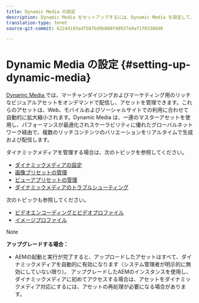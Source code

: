 ```yaml
---
title: Dynamic Media の設定
description: Dynamic Media をセットアップするには、Dynamic Media を設定して、画像やビューアのプリセットを管理する必要があります
translation-type: tm+mt
source-git-commit: 6224d193adfb87bd9b080f48937e0af1f03386d6

---
```



# Dynamic Media の設定 {#setting-up-dynamic-media}

[Dynamic Media ](https://www.adobe.com/solutions/web-experience-management/dynamic-media.html)では、マーチャンダイジングおよびマーケティング用のリッチなビジュアルアセットをオンデマンドで配信し、アセットを管理できます。これらのアセットは、Web、モバイルおよびソーシャルサイトでの利用に合わせて自動的に拡大縮小されます。Dynamic Media は、一連のマスターアセットを使用し、パフォーマンスが最適化されスケーラビリティに優れたグローバルネットワーク経由で、複数のリッチコンテンツのバリエーションをリアルタイムで生成および配信します。

<!-- OBSOLETE UNTIL THE INTEGRATING SCENE7 TOPIC GETS A MAJOR UPDATE

>[!NOTE]
>
>This documentation describes Dynamic Media capabilites, which are integrated directly into AEM. If you are using Dynamic Media Classic (previously called Scene7) integrated into AEM, see [Dynamic Media Classic integration documentation](/help/sites-cloud/administering/integrating-scene7.md).
>
>See [Dual Use Scenario](/help/sites-cloud/administering/integrating-scene7.md#dual-use-scenario) for times when you may want to use AEM integrated with Dynamic Media Classic along with Dynamic Media.

-->

ダイナミックメディアを管理する場合は、次のトピックを参照してください。

* [ダイナミックメディアの設定](config-dm.md)
* [画像プリセットの管理](managing-image-presets.md)
* [ビューアプリセットの管理](managing-viewer-presets.md)
* [ダイナミックメディアのトラブルシューティング](troubleshoot-dm.md)

次のトピックも参照してください。

* [ビデオエンコーディングとビデオプロファイル](video-profiles.md)
* [イメージプロファイル](image-profiles.md)

>[!NOTE]
>
>**アップグレードする場合：**
>
>* AEMの起動と実行が完了すると、アップロードしたアセットはすべて、ダイナミックメディアを自動的に有効になります（システム管理者が明示的に無効にしていない限り）。 アップグレードしたAEMのインスタンスを使用し、ダイナミックメディアに初めてアクセスする場合は、アセットをダイナミックメディア対応にするには、アセットの再処理が必要になる場合があります。